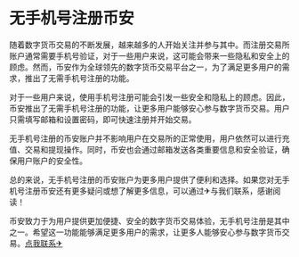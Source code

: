 # 无手机号注册币安

随着数字货币交易的不断发展，越来越多的人开始关注并参与其中。而注册交易所账户通常需要手机号验证，对于一些用户来说，这可能会带来一些隐私和安全上的顾虑。然而，币安作为全球领先的数字货币交易平台之一，为了满足更多用户的需求，推出了无需手机号注册的功能。

对于一些用户来说，使用手机号注册可能会引发一些安全和隐私上的顾虑。因此，币安推出了无需手机号注册的功能，让更多用户能够安心参与数字货币交易。用户只需填写邮箱和设置密码，即可快速注册并开始交易。

无手机号注册的币安账户并不影响用户在交易所的正常使用，用户依然可以进行充值、交易和提现操作。同时，币安也会通过邮箱发送各类重要信息和安全验证，确保用户账户的安全性。

总的来说，无手机号注册的币安账户为更多用户提供了便利和选择。如果您对无手机号注册币安还有更多疑问或想了解更多信息，可以通过✈与我们联系，感谢阅读！

币安致力于为用户提供更加便捷、安全的数字货币交易体验，无手机号注册是其中之一。希望这一功能能够满足更多用户的需求，让更多人能够安心参与数字货币交易。[点我联系✈](https://qa.G208.com)